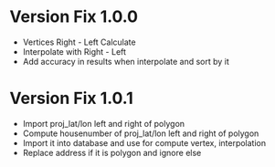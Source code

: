 # Version Fix 1.0.0

- Vertices Right - Left Calculate
- Interpolate with Right - Left
- Add accuracy in results when interpolate and sort by it

# Version Fix 1.0.1

- Import proj_lat/lon left and right of polygon
- Compute housenumber of proj_lat/lon left and right of polygon
- Import it into database and use for compute vertex, interpolation
- Replace address if it is polygon and ignore else